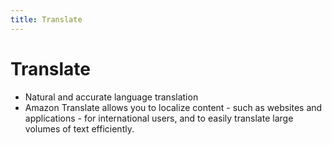 ```yaml
---
title: Translate
---
```

# Translate
- Natural and accurate language translation
- Amazon Translate allows you to localize content - such as websites and applications - for international users, and to easily translate large volumes of text efficiently.